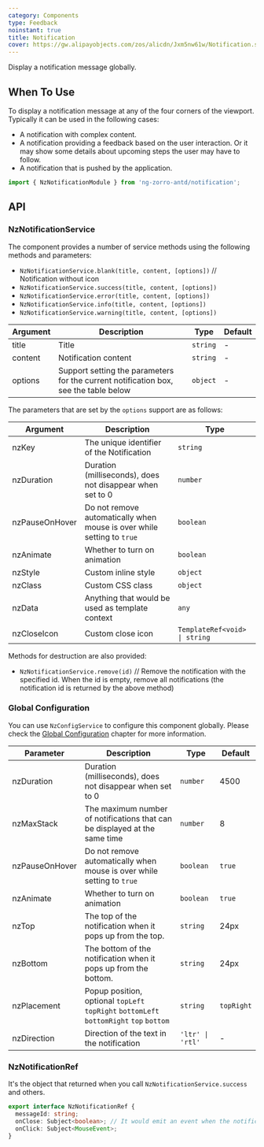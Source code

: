 ```yaml
---
category: Components
type: Feedback
noinstant: true
title: Notification
cover: https://gw.alipayobjects.com/zos/alicdn/Jxm5nw61w/Notification.svg
---
```


Display a notification message globally.

## When To Use

To display a notification message at any of the four corners of the viewport. Typically it can be
used in the following cases:

- A notification with complex content.
- A notification providing a feedback based on the user interaction. Or it may show some details
  about upcoming steps the user may have to follow.
- A notification that is pushed by the application.

```ts
import { NzNotificationModule } from 'ng-zorro-antd/notification';
```

## API

### NzNotificationService

The component provides a number of service methods using the following methods and parameters:

- `NzNotificationService.blank(title, content, [options])` // Notification without icon
- `NzNotificationService.success(title, content, [options])`
- `NzNotificationService.error(title, content, [options])`
- `NzNotificationService.info(title, content, [options])`
- `NzNotificationService.warning(title, content, [options])`

| Argument | Description | Type | Default |
| --- | --- | --- | --- |
| title | Title | `string` | - |
| content | Notification content | `string` | - |
| options | Support setting the parameters for the current notification box, see the table below | `object` | - |

The parameters that are set by the `options` support are as follows:

| Argument | Description | Type |
| --- | --- | --- |
| nzKey | 	The unique identifier of the Notification | `string` |
| nzDuration | Duration (milliseconds), does not disappear when set to 0 | `number` |
| nzPauseOnHover | Do not remove automatically when mouse is over while setting to `true` | `boolean` |
| nzAnimate | Whether to turn on animation | `boolean` |
| nzStyle | Custom inline style | `object` |
| nzClass | Custom CSS class | `object` |
| nzData | Anything that would be used as template context | `any` |
| nzCloseIcon | Custom close icon | `TemplateRef<void> \| string` |

Methods for destruction are also provided:

- `NzNotificationService.remove(id)` // Remove the notification with the specified id. When the id is empty, remove all notifications (the notification id is returned by the above method)

### Global Configuration

You can use `NzConfigService` to configure this component globally. Please check the [Global Configuration](/docs/global-config/en) chapter for more information.

| Parameter | Description | Type | Default |
| --- | --- | --- | --- |
| nzDuration | Duration (milliseconds), does not disappear when set to 0 | `number` | 4500 |
| nzMaxStack | The maximum number of notifications that can be displayed at the same time | `number` | 8 |
| nzPauseOnHover | Do not remove automatically when mouse is over while setting to `true` | `boolean` | `true` |
| nzAnimate | Whether to turn on animation | `boolean` | `true` |
| nzTop | The top of the notification when it pops up from the top. | `string` | 24px |
| nzBottom | The bottom of the notification when it pops up from the bottom. | `string` | 24px |
| nzPlacement | Popup position, optional `topLeft` `topRight` `bottomLeft` `bottomRight` `top` `bottom` | `string` | `topRight` |
| nzDirection | Direction of the text in the notification | `'ltr' \| 'rtl'` | - |

### NzNotificationRef

It's the object that returned when you call `NzNotificationService.success` and others.

```ts
export interface NzNotificationRef {
  messageId: string;
  onClose: Subject<boolean>; // It would emit an event when the notification is closed, and emit a `true` if it's closed by user
  onClick: Subject<MouseEvent>;
}
```
